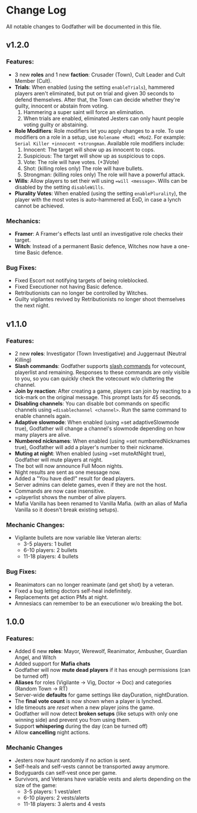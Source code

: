 # Change Log

All notable changes to Godfather will be documented in this file.

## v1.2.0

### Features:

- 3 new **roles** and 1 new **faction**: Crusader (Town), Cult Leader and Cult Member (Cult).
- **Trials**: When enabled (using the setting `enableTrials`), hammered players aren't eliminated, but put on trial and given 30 seconds to defend themselves. After that, the Town can decide whether they're guilty, innocent or abstain from voting.
  1.  Hammering a super saint will force an elimination.
  2.  When trials are enabled, eliminated Jesters can only haunt people voting guilty or abstaining.
- **Role Modifiers**: Role modifiers let you apply changes to a role. To use modifiers on a role in a setup, use `Rolename +Mod1 +Mod2`. For example: `Serial Killer +innocent +strongman`. Available role modifiers include:
  1.  Innocent: The target will show up as innocent to cops.
  2.  Suspicious: The target will show up as suspicious to cops.
  3.  <N>Vote: The role will have <N> votes. (+3Vote)
  4.  <N>Shot: (killing roles only) The role will have <N> bullets.
  5.  Strongman: (killing roles only) The role will have a powerful attack.
- **Wills**: Allow players to set their will using `=will <message>`. Wills can be disabled by the setting `disableWills`.
- **Plurality Votes**: When enabled (using the setting `enablePlurality`), the player with the most votes is auto-hammered at EoD, in case a lynch cannot be achieved.

### Mechanics:

- **Framer**: A Framer's effects last until an investigative role checks their target.
- **Witch**: Instead of a permanent Basic defence, Witches now have a one-time Basic defence.

### Bug Fixes:

- Fixed Escort not notifying targets of being roleblocked.
- Fixed Executioner not having Basic defence.
- Retributionists can no longer be controlled by Witches.
- Guilty vigilantes revived by Retributionists no longer shoot themselves the next night.

## v1.1.0

### Features:

- 2 new **roles**: Investigator (Town Investigative) and Juggernaut (Neutral Killing)
- **Slash commands**: Godfather supports [slash commands](https://i.imgur.com/SckQLM3.png) for votecount, playerlist and remaining. Responses to these commands are only visible to you, so you can quickly check the votecount w/o cluttering the channel.
- **Join by reaction**: After creating a game, players can join by reacting to a tick-mark on the original message. This prompt lasts for 45 seconds.
- **Disabling channels**: You can disable bot commands on specific channels using `=disablechannel <channel>`. Run the same command to enable channels again.
- **Adaptive slowmode**: When enabled (using =set adaptiveSlowmode true), Godfather will change a channel's slowmode depending on how many players are alive.
- **Numbered nicknames**: When enabled (using =set numberedNicknames true), Godfather will add a player's number to their nickname.
- **Muting at night**: When enabled (using =set muteAtNight true), Godfather will mute players at night.
- The bot will now announce Full Moon nights.
- Night results are sent as one message now.
- Added a "You have died!" result for dead players.
- Server admins can delete games, even if they are not the host.
- Commands are now case insensitive.
- =playerlist shows the number of alive players.
- Mafia Vanilla has been renamed to Vanilla Mafia. (with an alias of Mafia Vanilla so it doesn't break existing setups).

### Mechanic Changes:

- Vigilante bullets are now variable like Veteran alerts:
  - 3-5 players: 1 bullet
  - 6-10 players: 2 bullets
  - 11-18 players: 4 bullets

### Bug Fixes:

- Reanimators can no longer reanimate (and get shot) by a veteran.
- Fixed a bug letting doctors self-heal indefinitely.
- Replacements get action PMs at night.
- Amnesiacs can remember to be an executioner w/o breaking the bot.

## 1.0.0

### Features:

- Added 6 new **roles**: Mayor, Werewolf, Reanimator, Ambusher, Guardian Angel, and Witch
- Added support for **Mafia chats**
- Godfather will now **mute dead players** if it has enough permissions (can be turned off)
- **Aliases** for roles (Vigilante -> Vig, Doctor -> Doc) and categories (Random Town -> RT)
- Server-wide **defaults** for game settings like dayDuration, nightDuration.
- The **final vote count** is now shown when a player is lynched.
- Idle timeouts are _reset_ when a new player joins the game.
- Godfather will now detect **broken setups** (like setups with only one winning side) and prevent you from using them.
- Support **whispering** during the day (can be turned off)
- Allow **cancelling** night actions.

### Mechanic Changes

- Jesters now haunt randomly if no action is sent.
- Self-heals and self-vests cannot be transported away anymore.
- Bodyguards can self-vest once per game.
- Survivors, and Veterans have variable vests and alerts depending on the size of the game:
  - 3-5 players: 1 vest/alert
  - 6-10 players: 2 vests/alerts
  - 11-18 players: 3 alerts and 4 vests
